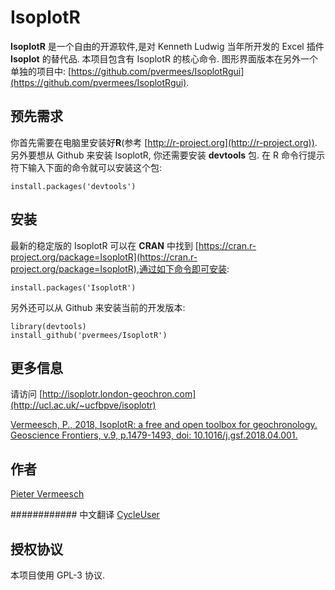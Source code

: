 # IsoplotR

**IsoplotR** 是一个自由的开源软件,是对 Kenneth Ludwig 当年所开发的 Excel 插件 **Isoplot** 的替代品.  本项目包含有 IsoplotR 的核心命令. 图形界面版本在另外一个单独的项目中:
[https://github.com/pvermees/IsoplotRgui](https://github.com/pvermees/IsoplotRgui).

## 预先需求

你首先需要在电脑里安装好**R**(参考
[http://r-project.org](http://r-project.org)).  另外要想从 Github 来安装 IsoplotR, 你还需要安装 **devtools** 包.
在 R 命令行提示符下输入下面的命令就可以安装这个包:

```
install.packages('devtools')
```

## 安装

最新的稳定版的 IsoplotR 可以在 **CRAN** 中找到
[https://cran.r-project.org/package=IsoplotR](https://cran.r-project.org/package=IsoplotR),通过如下命令即可安装:

```
install.packages('IsoplotR')
```

另外还可以从 Github 来安装当前的开发版本:

```
library(devtools)
install_github('pvermees/IsoplotR')
```

## 更多信息

请访问 [http://isoplotr.london-geochron.com](http://ucl.ac.uk/~ucfbpve/isoplotr)

[Vermeesch, P., 2018, IsoplotR: a free and open toolbox for
geochronology. Geoscience Frontiers, v.9, p.1479-1493, doi:
10.1016/j.gsf.2018.04.001.](http://www.ucl.ac.uk/~ucfbpve/papers/VermeeschGSF2018/)

## 作者

[Pieter Vermeesch](http://ucl.ac.uk/~ucfbpve)

############ 中文翻译  [CycleUser](https://www.zhihu.com/people/cycleuser/columns)

## 授权协议

本项目使用 GPL-3 协议.
